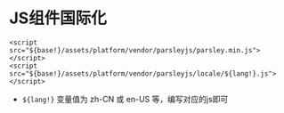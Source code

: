 # JS组件国际化

~~~
<script src="${base!}/assets/platform/vendor/parsleyjs/parsley.min.js"></script>
<script src="${base!}/assets/platform/vendor/parsleyjs/locale/${lang!}.js"></script>
~~~

* `${lang!}` 变量值为 zh-CN 或 en-US 等，编写对应的js即可
